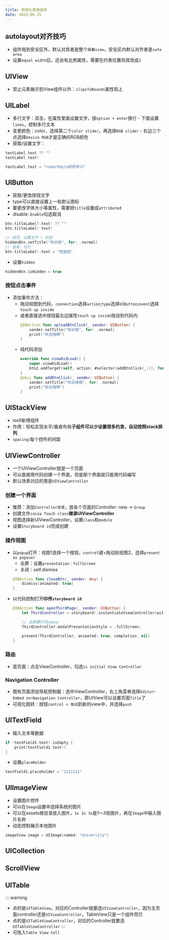 ```yaml
---
title: 可视化常用组件
date: 2023-06-25
---
```

## autolayout对齐技巧
* 组件拖到安全区外，默认对其者是整个`屏幕view`，安全区内默认对齐者是`safe area`
* 设置`equal width`后，还会有比例属性，需要在约束位置将其改成`1`
## UIView
* 禁止元素展示到View组件以外：`clipsToBounds`属性钩上
## UILabel
* 多行文字：双击，在属性里面设置文字，按`option + enter`换行 - 下面设置`lines`，控制多行文本
* 变更颜色：color，选择第二个`color slider`，再选择`RGB slider` - 右边三个点选择`Device RGB`才是正确的RGB颜色
* 获取/设置文字：
```swift
textLabel.text ?? ""
textLabel.text!

textLabel.text = "coderhdy\n好好学习"
```
## UIButton
* 获取/更改按钮文字
* type可以直接设置上一些默认图标
* 要更改字体大小等属性，需要把`title`设置成`attributed`
* disable: `Enable`勾选取消
```swift
btn.titleLabel?.text! ?? ""
btn.titleLabel!.text!

// 规范，设置文字 + 状态
hiddenBtn.setTitle("你点啥", for: .normal)
// 或者，也行
btn.titleLabel!.text = "吃饭啦"
```
* 设置`hidden`
```swift
hiddenBtn.isHidden = true
```
### 按钮点击事件
* 添加事件方法：
  * 拖动视图到代码，`connection`选择`action`;`type`选择`UIButton`;`event`选择`touch up inside`
  * 或者直接选中按钮最左边属性`touch up inside`拖动到代码内
    ```swift
    @IBAction func uploadBtnClick(_ sender: UIButton) {
        sender.setTitle("你点啥", for: .normal)
        print("你点啥啊")
    }
    ```
  * 纯代码添加
    ```swift
    override func viewDidLoad() {
        super.viewDidLoad()
        btn2.addTarget(self, action: #selector(addBtnClick(_:)), for: .touchUpInside)
    }
    @objc func addBtnClick(_ sender: UIButton) {
        sender.setTitle("你点啥啊", for: .normal)
        print("你点啥啊")
    }
    ```

## UIStackView
* ios9新增组件
* 作用：轻松实现水平/垂直布局**子组件可以少设置很多约束，自动按照stack排列**
* `spacing`:每个控件的间距

## UIViewController
* 一个UIViewController就是一个页面
* 可以直接用代码创建一个界面，但是那个界面就只能用代码编写
* 默认场景对应的类是`UIViewController`
### 创建一个界面
* 推荐：添加`Controller目录`，放各个页面的Controller: new -> `Group`
* 创建文件`cocoa Touch class`**继承UIViewController**
* 视图选择新UIViewController，设置`class`和`module`
* 设置`Storyboard id`完成创建
### 操作视图
* 以`popup`打开：视图1选择一个按钮，`control`键+拖动到视图2，选择`present as popover`
    * 全屏：设置`presentation：fullScreen`
    * 关闭：self.dismiss
    ```swift
    @IBAction func closeBtn(_ sender: Any) {
        dismiss(animated: true)
    }
    ```
* 以代码控制打开**ID传`storyboard id`**
    ```swift
    @IBAction func openThirdPage(_ sender: UIButton) {
        let ThirdController = storyboard!.instantiateViewController(withIdentifier: "ThirdView")

        // 全屏幕打开popup
        ThirdController.modalPresentationStyle = .fullScreen;

        present(ThirdController, animated: true, completion: nil)
    }
    ```
### 路由
* 首页面：点击ViewController，勾选`is initial View Controller`
### Navigation Controller
* 既有页面添加导航控制器：选中ViewController，右上角菜单选择`Editor`-`Embed on`-`Navigation Controller`，原UIView可以设置页面`Title`了
* 可视化跳转：按钮`control + 拖动`到新的view中，并选择`push`
## UITextField
* 输入文本等数据
```swift
if !textField1.text!.isEmpty {
    print(textField1.text!)
}
```
* 设置`placeHolder`
```swift
textField1.placeholder = "1111111"
```
## UIImageView
* 设置图片控件
* 可以在`Image`设置中选择系统的图片
* 可以在assets根目录放入图片，`1x 2x 3x`是1～3倍图片，再在`Image`中输入图片名称
* 动态控制展示本地图片
```swift
imageView.image = UIImage(named: "Univercity")
```
## UICollection
## ScrollView
## UITable
::: warning
* 点的是`UITableView`，对应的Controller就要选`UIViewController`，因为主页面controller还是`UIViewController`，TableView只是一个组件而已
* 点的是`UITableViewController`，对应的Controller就要选`UITableViewController`
:::
* 可拖入`Table View Cell`

